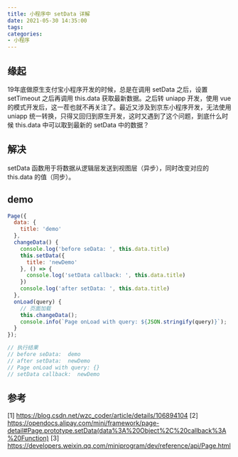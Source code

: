 ```yaml
---
title: 小程序中 setData 详解
date: 2021-05-30 14:35:00
tags:
categories:
- 小程序
---
```


## 缘起
19年底做原生支付宝小程序开发的时候，总是在调用 setData 之后，设置 setTimeout 之后再调用 this.data 获取最新数据。之后转 uniapp 开发，使用 vue 的模式开发后，这一茬也就不再关注了。最近又涉及到京东小程序开发，无法使用 uniapp 统一转换，只得又回归到原生开发，这时又遇到了这个问题，到底什么时候 this.data 中可以取到最新的 setData 中的数据？

## 解决
setData 函数用于将数据从逻辑层发送到视图层（异步），同时改变对应的 this.data 的值（同步）。

## demo
```javascript
Page({
  data: {
    title: 'demo'
  },
  changeData() {
    console.log('before seData: ', this.data.title)
    this.setData({
      title: 'newDemo'
    }, () => {
      console.log('setData callback: ', this.data.title)
    })
    console.log('after setData: ', this.data.title)
  },
  onLoad(query) {
    // 页面加载
    this.changeData();
    console.info(`Page onLoad with query: ${JSON.stringify(query)}`);
  }
});

// 执行结果
// before seData:  demo
// after setData:  newDemo
// Page onLoad with query: {}
// setData callback:  newDemo
```

## 参考
[1] https://blog.csdn.net/wzc_coder/article/details/106894104
[2] https://opendocs.alipay.com/mini/framework/page-detail#Page.prototype.setData(data%3A%20Object%2C%20callback%3A%20Function)
[3] https://developers.weixin.qq.com/miniprogram/dev/reference/api/Page.html